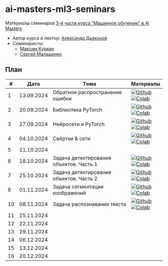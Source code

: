 # ai-masters-ml3-seminars
Материалы семинаров [3-й части курса "Машинное обучение" в AI Masters](https://aimasters.ru/ml3)

* Автор курса и лектор: [Александр Дьяконов](https://github.com/Dyakonov)
* Семинаристы:
  * [Максим Куркин](https://github.com/Fr0do)
  * [Сергей Малашенко](https://github.com/SergeyMalashenko)

## План

|#  |Дата       |Tема                                         |Материалы                                                            
|---|-----------|---------------------------------------------|---------------------------------------------------------------------|
|1  |13.09.2024 |Обратное распространение ошибки              |[![Github](https://img.shields.io/static/v1.svg?logo=github&label=Repo&message=Open%20in%20Github&color=lightgrey)](seminars/01_backprop/seminar01_backprop.ipynb)<br>[![Colab](https://colab.research.google.com/assets/colab-badge.svg)](https://colab.research.google.com/github/SergeyMalashenko/2024-ML3/blob/main/seminars/01_backprop/seminar01_backprop.ipynb)|
|2  |20.09.2024 |Библиотека PyTorch                           |[![Github](https://img.shields.io/static/v1.svg?logo=github&label=Repo&message=Open%20in%20Github&color=lightgrey)](seminars/02_pytorch/seminar02_pytorch.ipynb)<br>[![Colab](https://colab.research.google.com/assets/colab-badge.svg)](https://colab.research.google.com/github/SergeyMalashenko/2024-ML3/blob/main/seminars/02_pytorch/seminar02_pytorch.ipynb)|
|3  |27.09.2024 |Нейросети и PyTorch                          |[![Github](https://img.shields.io/static/v1.svg?logo=github&label=Repo&message=Open%20in%20Github&color=lightgrey)](seminars/03_neuralnetwork/seminar03_neuralnetwork.ipynb)<br>[![Colab](https://colab.research.google.com/assets/colab-badge.svg)](https://colab.research.google.com/github/SergeyMalashenko/2024-ML3/blob/main/seminars/03_neuralnetwork/seminar03_neuralnetwork.ipynb)|
|4  |04.10.2024 |Свёртки & сети                               |[![Github](https://img.shields.io/static/v1.svg?logo=github&label=Repo&message=Open%20in%20Github&color=lightgrey)](seminars/04_convolutions/seminar04_convolutions.ipynb)<br>[![Colab](https://colab.research.google.com/assets/colab-badge.svg)](https://colab.research.google.com/github/SergeyMalashenko/2024-ML3/blob/main/seminars/04_convolutions/seminar04_convolutions.ipynb)|
|5  |11.10.2024 |                                             |                                                                     |
|6  |18.10.2024 |Задача детектирования объектов. Часть 1      |[![Github](https://img.shields.io/static/v1.svg?logo=github&label=Repo&message=Open%20in%20Github&color=lightgrey)](seminars/06_mask_r_cnn/seminar06_mask_r_cnn.ipynb)<br>[![Colab](https://colab.research.google.com/assets/colab-badge.svg)](https://colab.research.google.com/github/SergeyMalashenko/2024-ML3/blob/main/seminars/06_mask_r_cnn/seminar06_mask_r_cnn.ipynb)|
|7  |25.10.2024 |Задача детектирования объектов. Часть 2      | [![Github](https://img.shields.io/static/v1.svg?logo=github&label=Repo&message=Open%20in%20Github&color=lightgrey)](seminars/07_ssd/seminar07_ssd.ipynb)<br>[![Colab](https://colab.research.google.com/assets/colab-badge.svg)](https://colab.research.google.com/github/SergeyMalashenko/2024-ML3/blob/main/seminars/07_ssd/seminar07_ssd.ipynb)|
|8  |01.11.2024 |Задача сегментации изображений               | [![Github](https://img.shields.io/static/v1.svg?logo=github&label=Repo&message=Open%20in%20Github&color=lightgrey)](seminars/08_segmentation/seminar08_segmentation-clear.ipynb)<br>[![Colab](https://colab.research.google.com/assets/colab-badge.svg)](https://colab.research.google.com/github/SergeyMalashenko/2024-ML3/blob/main/seminars/08_segmentation/seminar08_segmentation-clear.ipynb)                                                                    |
|10 |08.11.2024 |Задача распознавания текста                  | [![Github](https://img.shields.io/static/v1.svg?logo=github&label=Repo&message=Open%20in%20Github&color=lightgrey)](seminars/10_crnn/seminar10_crnn_filled.ipynb)<br>[![Colab](https://colab.research.google.com/assets/colab-badge.svg)](https://colab.research.google.com/github/SergeyMalashenko/2024-ML3/blob/main/seminars/10_segmentation/seminar10_crnn_filled.ipynb)     |
|11 |15.11.2024 |                                             |                                                                     |
|12 |22.11.2024 |                                             |                                                                     |
|13 |29.11.2024 |                                             |                                                                     |
|14 |06.12.2024 |                                             |                                                                     |
|15 |13.12.2024 |                                             |                                                                     |
|16 |20.12.2024 |                                             |                                                                     |

